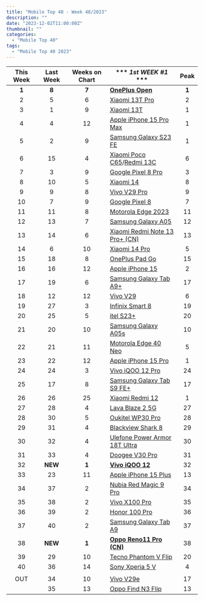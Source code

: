 ```yaml
---
title: "Mobile Top 40 - Week 48/2023"
description: ""
date: "2023-12-02T11:00:00Z"
thumbnail: ""
categories:
  - "Mobile Top 40"
tags:
  - "Mobile Top 40 2023"
---
```

<!--more-->
|**This Week**|**Last Week**|**Weeks on Chart**|*** *1st WEEK #1* ***|**Peak**|
|:----:|:----:|:----:|----|:----:|
|**1**|**8**|**7**|**[OnePlus Open](https://www.gsmarena.com/oneplus_open-12619.php)**|**1**|
|2|5|6|[Xiaomi 13T Pro](https://www.gsmarena.com/xiaomi_13t_pro-12388.php)|2|
|3|1|9|[Xiaomi 13T](https://www.gsmarena.com/xiaomi_13t-12389.php)|1|
|4|4|12|[Apple iPhone 15 Pro Max](https://www.gsmarena.com/apple_iphone_15_pro_max-12548.php)|1|
|5|2|9|[Samsung Galaxy S23 FE](https://www.gsmarena.com/samsung_galaxy_s23_fe-12520.php)|1|
|6|15|4|[Xiaomi Poco C65](https://www.gsmarena.com/xiaomi_poco_c65-12684.php)/[Redmi 13C](https://www.gsmarena.com/xiaomi_redmi_13c-12689.php)|6|
|7|3|9|[Google Pixel 8 Pro](https://www.gsmarena.com/google_pixel_8_pro-12545.php)|3|
|8|10|5|[Xiaomi 14](https://www.gsmarena.com/xiaomi_14-12626.php)|8|
|9|9|8|[Vivo V29 Pro](https://www.gsmarena.com/vivo_v29_pro-12608.php)|9|
|10|7|9|[Google Pixel 8](https://www.gsmarena.com/google_pixel_8-12546.php)|7|
|11|11|8|[Motorola Edge 2023](https://www.gsmarena.com/motorola_edge_(2023)-12620.php)|11|
|12|13|7|[Samsung Galaxy A05](https://www.gsmarena.com/samsung_galaxy_a05-12583.php)|12|
|13|14|6|[Xiaomi Redmi Note 13 Pro+ (CN)](https://www.gsmarena.com/xiaomi_redmi_note_13_pro+-12572.php)|13|
|14|6|10|[Xiaomi 14 Pro](https://www.gsmarena.com/xiaomi_14_pro-12643.php)|5|
|15|18|8|[OnePlus Pad Go](https://www.gsmarena.com/oneplus_pad_go-12614.php)|15|
|16|16|12|[Apple iPhone 15](https://www.gsmarena.com/apple_iphone_15-12559.php)|2|
|17|19|6|[Samsung Galaxy Tab A9+](https://www.gsmarena.com/samsung_galaxy_tab_a9+-12617.php)|17|
|18|12|12|[Vivo V29](https://www.gsmarena.com/vivo_v29-12461.php)|6|
|19|27|3|[Infinix Smart 8](https://www.gsmarena.com/infinix_smart_8-12642.php)|19|
|20|25|5|[itel S23+](https://www.gsmarena.com/itel_s23+-12571.php)|20|
|21|20|10|[Samsung Galaxy A05s](https://www.gsmarena.com/samsung_galaxy_a05s-12584.php)|10|
|22|21|11|[Motorola Edge 40 Neo](https://www.gsmarena.com/motorola_edge_40_neo-12467.php)|5|
|23|22|12|[Apple iPhone 15 Pro](https://www.gsmarena.com/apple_iphone_15_pro-12557.php)|1|
|24|24|3|[Vivo iQOO 12 Pro](https://www.gsmarena.com/vivo_iqoo_12_pro-12690.php)|24|
|25|17|8|[Samsung Galaxy Tab S9 FE+](https://www.gsmarena.com/samsung_galaxy_tab_s9_fe+-12609.php)|17|
|26|26|25|[Xiaomi Redmi 12](https://www.gsmarena.com/xiaomi_redmi_12-12328.php)|1|
|27|28|4|[Lava Blaze 2 5G](https://www.gsmarena.com/lava_blaze_2_5g-12668.php)|27|
|28|30|5|[Oukitel WP30 Pro](https://www.gsmarena.com/oukitel_wp30_pro-12669.php)|28|
|29|31|4|[Blackview Shark 8](https://www.gsmarena.com/blackview_shark_8-12680.php)|29|
|30|32|4|[Ulefone Power Armor 18T Ultra](https://www.gsmarena.com/ulefone_power_armor_18t_ultra-12686.php)|30|
|31|33|4|[Doogee V30 Pro](https://www.gsmarena.com/doogee_v30_pro-12634.php)|31|
|32|**NEW**|**1**|**[Vivo iQOO 12](https://www.gsmarena.com/vivo_iqoo_12-12691.php)**|32|
|33|23|11|[Apple iPhone 15 Plus](https://www.gsmarena.com/apple_iphone_15_plus-12558.php)|13|
|34|37|2|[Nubia Red Magic 9 Pro](https://www.gsmarena.com/zte_nubia_red_magic_9_pro-12709.php)|34|
|35|38|2|[Vivo X100 Pro](https://www.gsmarena.com/vivo_x100_pro-12694.php)|35|
|36|39|2|[Honor 100 Pro](https://www.gsmarena.com/honor_100_pro-12699.php)|36|
|37|40|2|[Samsung Galaxy Tab A9](https://www.gsmarena.com/samsung_galaxy_tab_a9-12616.php)|37|
|38|**NEW**|**1**|**[Oppo Reno11 Pro (CN)](https://www.gsmarena.com/oppo_reno11_pro_(china)-12706.php)**|38|
|39|29|10|[Tecno Phantom V Flip](https://www.gsmarena.com/tecno_phantom_v_flip-12580.php)|20|
|40|36|14|[Sony Xperia 5 V](https://www.gsmarena.com/sony_xperia_5_v-12534.php)|4|
||||||
|OUT|34|10|[Vivo V29e](https://www.gsmarena.com/vivo_v29e-12633.php)|17|
||35|13|[Oppo Find N3 Flip](https://www.gsmarena.com/oppo_find_n3_flip-12531.php)|13|
